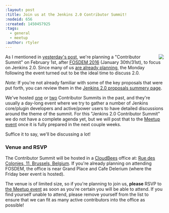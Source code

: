 ```yaml
---
:layout: post
:title: Join us at the Jenkins 2.0 Contributor Summit!
:nodeid: 656
:created: 1450457925
:tags:
  - general
  - meetup
:author: rtyler
---
```


<img src="https://agentdero.cachefly.net/continuousblog/images/fosdem-2013.png" align="right"/>

As I mentioned in [yesterday's post](/content/fosdem-2016-travel-grant-program), we're planning a "Contributor Summit" on February 1st, after [FOSDEM 2016](https://fosdem.org/2016) (January 30th/31st), to focus on Jenkins 2.0. Since many of us [are already planning](https://wiki.jenkins-ci.org/display/JENKINS/FOSDEM+2016), the Monday following the event turned out to be the ideal time to discuss 2.0.

_Note:_ If you're not already familiar with some of the key proposals that were put forth, you can review them in the [Jenkins 2.0 proposals summery page](/content/jenkins-20-proposals).

We've hosted [one](http://www.meetup.com/jenkinsmeetup/events/203777932/) or [two](http://www.meetup.com/jenkinsmeetup/events/126595572/) Contributor Summits in the past, and they're usually a day-long event where we try to gather a number of Jenkins core/plugin developers and active/power users to have detailed discussions around the theme of the summit. For this "Jenkins 2.0 Contributor Summit" we do not have a complete agenda yet, but we will post that to the [Meetup event](http://www.meetup.com/jenkinsmeetup/events/227463345/) once it is fully prepared in the next couple weeks.

Suffice it to say, we'll be discussing a lot!

### Venue and RSVP

The Contributor Summit will be hosted in a [CloudBees](https://cloudbees.com) office at: [Rue des Colonies, 11, Brussels, Belgium](https://maps.google.com/maps?f=q&hl=en&q=Rue+des+Colonies%2C+11%2C+Belgium%2C+be). If you're already planning on attending FOSDEM, the office is near Grand Place and Cafe Delerium (where the Friday beer event is hosted).

The venue is of limited size, so if you're planning to join us, **please** RSVP to [the Meetup event](http://www.meetup.com/jenkinsmeetup/events/227463345/) as soon as you're certain you will be able to attend. If you find yourself unable to attend, please remove yourself from the list to ensure that we can fit as many active contributors into the office as possible!
